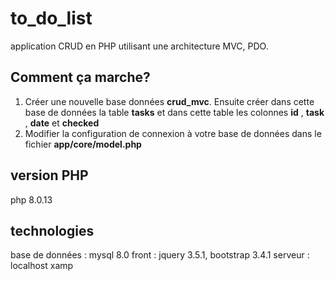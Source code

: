 # to_do_list

application CRUD en PHP utilisant une architecture MVC, PDO.

## Comment ça marche?

1. Créer une nouvelle base données **crud_mvc**. Ensuite créer dans cette base de données la table **tasks** et dans cette table les colonnes **id** , **task** , **date** et **checked**
2. Modifier la configuration de connexion à votre base de données dans le fichier **app/core/model.php**

## version PHP
php 8.0.13

## technologies
base de données : mysql 8.0
front : jquery 3.5.1, bootstrap 3.4.1
serveur : localhost xamp
